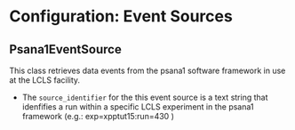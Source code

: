 # Configuration: Event Sources

## Psana1EventSource

This class retrieves data events from the psana1 software framework in use at the LCLS
facility.

* The `source_identifier` for the this event source is a text string that idenfifies
  a run within a specific LCLS experiment in the psana1 framework (e.g.:
  exp=xpptut15:run=430 )
